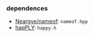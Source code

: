 ### dependences

- [Neargye/nameof](https://github.com/Neargye/nameof): `nameof.hpp`
- [hapPLY](https://github.com/nmwsharp/happly): `happy.h`